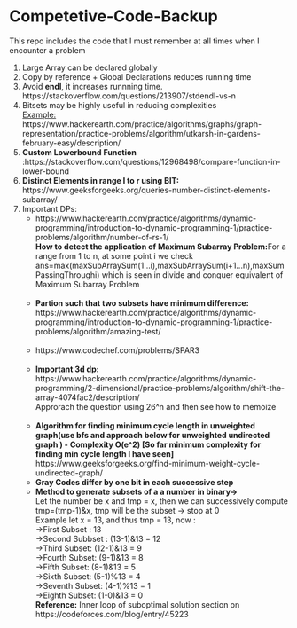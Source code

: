 # Competetive-Code-Backup
This repo includes the code that I must remember at all times when I encounter a problem
<ol>
  <li>Large Array can be declared globally</li>
  <li>
    Copy by reference + Global Declarations reduces running time
  </li>
  <li>
    Avoid <b>endl</b>, it increases runnning time. https://stackoverflow.com/questions/213907/stdendl-vs-n
   </li>
  <li>Bitsets may be highly useful in reducing complexities
    <br>
    <u>Example:</u>
    https://www.hackerearth.com/practice/algorithms/graphs/graph-representation/practice-problems/algorithm/utkarsh-in-gardens-february-easy/description/
  </li>
  <li>
    <b>Custom Lowerbound Function</b>
    :https://stackoverflow.com/questions/12968498/compare-function-in-lower-bound
  </li>
  <li>
    <b>Distinct Elements in range l to r using BIT:</b> https://www.geeksforgeeks.org/queries-number-distinct-elements-subarray/<br>  
  </li>
  <li>
    Important DPs:
    <ul>
      <li>
        https://www.hackerearth.com/practice/algorithms/dynamic-programming/introduction-to-dynamic-programming-1/practice-problems/algorithm/number-of-rs-1/<br><strong>How to detect the application of Maximum Subarray Problem:</strong>For a range from 1 to n, at some point i we check ans=max(maxSubArraySum(1...i),maxSubArraySum(i+1...n),maxSumPassingThroughi) which is seen in divide and conquer equivalent of Maximum Subarray Problem<br><br>
      </li>
      <li>
        <b>
          Partion such that two subsets have minimum difference:
        </b> https://www.hackerearth.com/practice/algorithms/dynamic-programming/introduction-to-dynamic-programming-1/practice-problems/algorithm/amazing-test/<br><br>
      </li>
      <li>
        https://www.codechef.com/problems/SPAR3<br><br>
      </li>
      <li>
        <b>
          Important 3d dp: 
        </b>
        https://www.hackerearth.com/practice/algorithms/dynamic-programming/2-dimensional/practice-problems/algorithm/shift-the-array-4074fac2/description/
        <br>Approrach the question using 26^n and then see how to memoize<br><br>
      </li>
      <li>
          <b>
            Algorithm for finding minimum cycle length in unweighted graph(use bfs and approach below for unweighted undirected graph ) - Complexity O(e^2) [So far minimum complexity for finding min cycle length I have seen]
          </b>
          https://www.geeksforgeeks.org/find-minimum-weight-cycle-undirected-graph/
       </li>
    <li>
      <b>Gray Codes differ by one bit in each successive step</b>
    </li>
     <li>
       <strong> Method to generate subsets of a a number in binary-></strong> <br>
       Let the number be x and tmp = x, then we can successively compute tmp=(tmp-1)&x, tmp will be the subset -> stop at 0<br>Example let x = 13, and thus tmp = 13,  now : <br>
      ->First Subset : 13
       <br>->Second Subbset : (13-1)&13 = 12
       <br> ->Third Subset: (12-1)&13 = 9
       <br> ->Fourth Subset: (9-1)&13 = 8
       <br> ->Fifth Subset: (8-1)&13 = 5
       <br> ->Sixth Subset: (5-1)%13  = 4
       <br> ->Seventh Subset: (4-1)%13 = 1
       <br> ->Eighth Subset: (1-0)&13 = 0
       <br><b> Reference:</b> Inner loop of suboptimal solution section on https://codeforces.com/blog/entry/45223
       </li>
    
   </ul>
  </li>
</ol>
